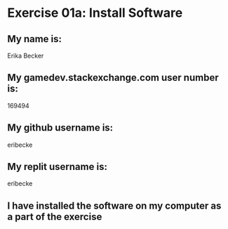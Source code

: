 # Exercise 01a: Install Software

## My name is:
Erika Becker

## My gamedev.stackexchange.com user number is:
169494

## My github username is:
eribecke

## My replit username is:
eribecke

## I have installed the software on my computer as a part of the exercise

